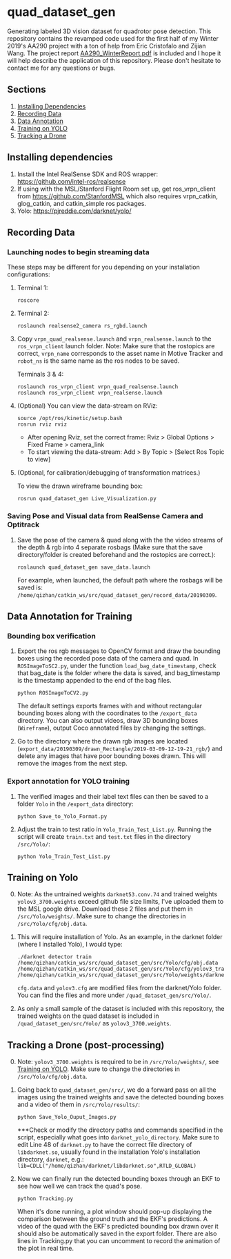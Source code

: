 # quad_dataset_gen
Generating labeled 3D vision dataset for quadrotor pose detection. This repository contains the revamped code used for the first half of my Winter 2019's AA290 project with a ton of help from Eric Cristofalo and Zijian Wang. The project report [AA290_WinterReport.pdf](AA290_WinterReport.pdf) is included and I hope it will help describe the application of this repository. Please don't hesitate to contact me for any questions or bugs.

## Sections
1. [Installing Dependencies](#installing-dependencies)
2. [Recording Data](#recording-data)
3. [Data Annotation](#data-annotation)
4. [Training on YOLO](#training-on-yolo)
5. [Tracking a Drone](#tracking-a-drone)

## Installing dependencies
1. Install the Intel RealSense SDK and ROS wrapper: https://github.com/intel-ros/realsense
2. If using with the MSL/Stanford Flight Room set up, get ros_vrpn_client from https://github.com/StanfordMSL which also requires vrpn_catkin, glog_catkin, and catkin_simple ros packages.
3. Yolo: https://pjreddie.com/darknet/yolo/

## Recording Data
### Launching nodes to begin streaming data
These steps may be different for you depending on your installation configurations:
1. Terminal 1:
	```
	roscore
	```
2. Terminal 2:
	```
	roslaunch realsense2_camera rs_rgbd.launch
	```
3. Copy `vrpn_quad_realsense.launch` and `vrpn_realsense.launch` to the `ros_vrpn_client` launch folder. Note: Make sure that the rostopics are correct, `vrpn_name` corresponds to the asset name in Motive Tracker and `robot_ns` is the same name as the ros nodes to be saved.

	Terminals 3 & 4:
	```
	roslaunch ros_vrpn_client vrpn_quad_realsense.launch
	roslaunch ros_vrpn_client vrpn_realsense.launch
	```
4. (Optional) You can view the data-stream on RViz:

	```
	source /opt/ros/kinetic/setup.bash
	rosrun rviz rviz
	```
	- After opening Rviz, set the correct frame: Rviz > Global Options > Fixed Frame > camera_link
	- To start viewing the data-stream: Add > By Topic > [Select Ros Topic to view]

5. (Optional, for calibration/debugging of transformation matrices.)

 	To view the drawn wireframe bounding box:
	```
	rosrun quad_dataset_gen Live_Visualization.py
	```

### Saving Pose and Visual data from RealSense Camera and Optitrack
1. Save the pose of the camera & quad along with the the video streams of the depth & rgb into 4 separate rosbags (Make sure that the save directory/folder is created beforehand and the rostopics are correct.):

	```
	roslaunch quad_dataset_gen save_data.launch
	```
	For example, when launched, the default path where the rosbags will be saved is: `/home/qizhan/catkin_ws/src/quad_dataset_gen/record_data/20190309`.

## Data Annotation for Training
### Bounding box verification
1. Export the ros rgb messages to OpenCV format and draw the bounding boxes using the recorded pose data of the camera and quad. In `ROSImageToSC2.py`, under the function `load_bag_date_timestamp`, check that bag_date is the folder where the data is saved, and bag_timestamp is the timestamp appended to the end of the bag files.

	```
	python ROSImageToCV2.py
	```
	The default settings exports frames with and without rectangular bounding boxes along with the coordinates to the `/export_data` directory. You can also output videos, draw 3D bounding boxes (`Wireframe`), output Coco annotated files by changing the settings.

2. Go to the directory where the drawn rgb images are located (`export_data/20190309/drawn_Rectangle/2019-03-09-12-19-21_rgb/`) and delete any images that have poor bounding boxes drawn. This will remove the images from the next step.

### Export annotation for YOLO training
1. The verified images and their label text files can then be saved to a folder `Yolo` in the `/export_data` directory:
	```
	python Save_to_Yolo_Format.py
	```
2. Adjust the train to test ratio in `Yolo_Train_Test_List.py`. Running the script will create `train.txt` and `test.txt` files in the directory `/src/Yolo/`:
	```
	python Yolo_Train_Test_List.py
	```

## Training on Yolo
0. Note: As the untrained weights `darknet53.conv.74` and trained weights `yolov3_3700.weights` exceed github file size limits, I've uploaded them to the MSL google drive. Download these 2 files and put them in `/src/Yolo/weights/`. Make sure to change the directories in `/src/Yolo/cfg/obj.data`.

1. This will require installation of Yolo. As an example, in the darknet folder (where I installed Yolo), I would type:
	```
	./darknet detector train /home/qizhan/catkin_ws/src/quad_dataset_gen/src/Yolo/cfg/obj.data /home/qizhan/catkin_ws/src/quad_dataset_gen/src/Yolo/cfg/yolov3_train.cfg /home/qizhan/catkin_ws/src/quad_dataset_gen/src/Yolo/weights/darknet53.conv.74
	```
	`cfg.data` and `yolov3.cfg` are modified files from the darknet/Yolo folder. You can find the files and more under `/quad_dataset_gen/src/Yolo/`.

2. As only a small sample of the dataset is included with this repository, the trained weights on the quad dataset is included in `/quad_dataset_gen/src/Yolo/` as `yolov3_3700.weights`.

## Tracking a Drone (post-processing)
0. Note: `yolov3_3700.weights` is required to be in `/src/Yolo/weights/`, see [Training on YOLO](#training-on-yolo). Make sure to change the directories in `/src/Yolo/cfg/obj.data`.

1. Going back to `quad_dataset_gen/src/`, we do a forward pass on all the images using the trained weights and save the detected bounding boxes and a video of them in `/src/Yolo/results/`:
	```
	python Save_Yolo_Ouput_Images.py
	```
	***Check or modify the directory paths and commands specified in the script, especially what goes into `darknet_yolo_directory`. Make sure to edit Line 48 of `darknet.py` to have the correct file directory of `libdarknet.so`, usually found in the installation Yolo's installation directory, `darknet`, e.g.: `lib=CDLL("/home/qizhan/darknet/libdarknet.so",RTLD_GLOBAL)`

2. Now we can finally run the detected bounding boxes through an EKF to see how well we can track the quad's pose.
	```
	python Tracking.py
	```
	When it's done running, a plot window should pop-up displaying the comparison between the ground truth and the EKF's predictions. A video of the quad with the EKF's predicted bounding box drawn over it should also be automatically saved in the export folder. There are also lines in Tracking.py that you can uncomment to record the animation of the plot in real time.
